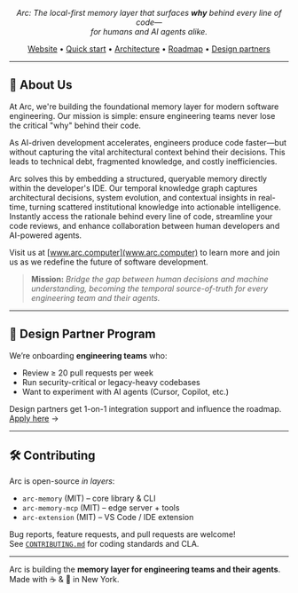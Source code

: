 </h1>
<p align="center">
  <em>Arc: The local-first memory layer that surfaces <strong>why</strong> behind every line of code—<br>
  for humans and AI agents alike.</em>
</p>
<p align="center">
  <a href="https://www.arc.computer">Website</a> •
  <a href="#-quick-start">Quick start</a> •
  <a href="#-architecture">Architecture</a> •
  <a href="#-roadmap">Roadmap</a> •
  <a href="#-design-partner-program">Design partners</a>
</p>

---

## 🚀 About Us

At Arc, we're building the foundational memory layer for modern software engineering. Our mission is simple: ensure engineering teams never lose the critical "why" behind their code.

As AI-driven development accelerates, engineers produce code faster—but without capturing the vital architectural context behind their decisions. This leads to technical debt, fragmented knowledge, and costly inefficiencies.

Arc solves this by embedding a structured, queryable memory directly within the developer's IDE. Our temporal knowledge graph captures architectural decisions, system evolution, and contextual insights in real-time, turning scattered institutional knowledge into actionable intelligence. Instantly access the rationale behind every line of code, streamline your code reviews, and enhance collaboration between human developers and AI-powered agents.

Visit us at [www.arc.computer](www.arc.computer) to learn more and join us as we redefine the future of software development.

> **Mission:** *Bridge the gap between human decisions and machine understanding, becoming the temporal source-of-truth for every engineering team and their agents.*

---

## 🤝 Design Partner Program

We’re onboarding **engineering teams** who:

* Review ≥ 20 pull requests per week  
* Run security-critical or legacy-heavy codebases  
* Want to experiment with AI agents (Cursor, Copilot, etc.)

Design partners get 1-on-1 integration support and influence the roadmap.  
[Apply here](mailto:jarrod@arc.computer) →

---

## 🛠  Contributing

Arc is open-source _in layers_:

* `arc-memory` (MIT) – core library & CLI 
* `arc-memory-mcp` (MIT) – edge server + tools  
* `arc-extension` (MIT) – VS Code / IDE extension

Bug reports, feature requests, and pull requests are welcome!  
See [`CONTRIBUTING.md`](./CONTRIBUTING.md) for coding standards and CLA.

---

Arc is building the **memory layer for engineering teams and their agents**. Made with ☕ & 🧠 in New York.

